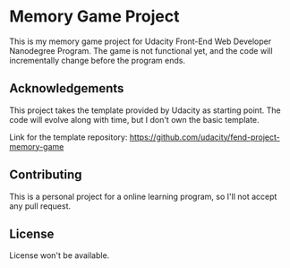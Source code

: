 # Memory Game Project
This is my memory game project for Udacity Front-End Web Developer Nanodegree Program. The game is not functional yet, and the code will incrementally change before the program ends.
## Acknowledgements
This project takes the template provided by Udacity as starting point. The code will evolve along with time, but I don't own the basic template.

Link for the template repository: https://github.com/udacity/fend-project-memory-game
## Contributing
This is a personal project for a online learning program, so I'll not accept any pull request.
## License
License won't be available.
